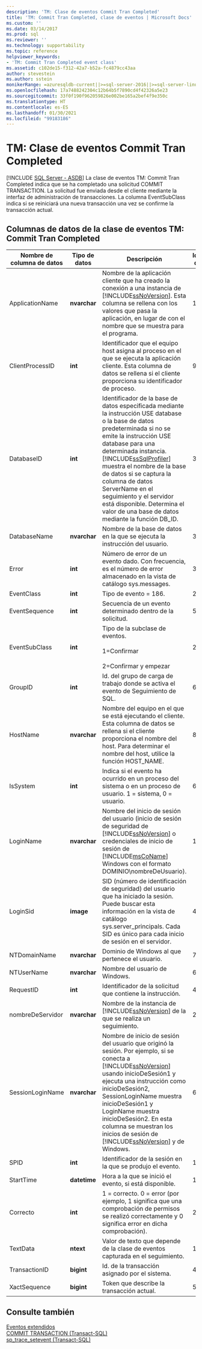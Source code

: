 ```yaml
---
description: 'TM: Clase de eventos Commit Tran Completed'
title: 'TM: Commit Tran Completed, clase de eventos | Microsoft Docs'
ms.custom: ''
ms.date: 03/14/2017
ms.prod: sql
ms.reviewer: ''
ms.technology: supportability
ms.topic: reference
helpviewer_keywords:
- 'TM: Commit Tran Completed event class'
ms.assetid: c102de15-f312-42a7-b52a-fc4879cc43aa
author: stevestein
ms.author: sstein
monikerRange: =azuresqldb-current||>=sql-server-2016||>=sql-server-linux-2017||=azuresqldb-mi-current
ms.openlocfilehash: 17a7488242304c12b64b5f7890cd4f42326a5e23
ms.sourcegitcommit: 33f0f190f962059826e002be165a2bef4f9e350c
ms.translationtype: HT
ms.contentlocale: es-ES
ms.lasthandoff: 01/30/2021
ms.locfileid: "99183186"
---
```

# <a name="tm-commit-tran-completed-event-class"></a>TM: Clase de eventos Commit Tran Completed
[!INCLUDE [SQL Server - ASDB](../../includes/applies-to-version/sql-asdb.md)]
  La clase de eventos TM: Commit Tran Completed indica que se ha completado una solicitud COMMIT TRANSACTION. La solicitud fue enviada desde el cliente mediante la interfaz de administración de transacciones. La columna EventSubClass indica si se reiniciará una nueva transacción una vez se confirme la transacción actual.  
  
## <a name="tm-commit-tran-completed-event-class-data-columns"></a>Columnas de datos de la clase de eventos TM: Commit Tran Completed  
  
|Nombre de columna de datos|Tipo de datos|Descripción|Identificador de columna|Sí|  
|----------------------|---------------|-----------------|---------------|---------|  
|ApplicationName|**nvarchar**|Nombre de la aplicación cliente que ha creado la conexión a una instancia de [!INCLUDE[ssNoVersion](../../includes/ssnoversion-md.md)]. Esta columna se rellena con los valores que pasa la aplicación, en lugar de con el nombre que se muestra para el programa.|10|Sí|  
|ClientProcessID|**int**|Identificador que el equipo host asigna al proceso en el que se ejecuta la aplicación cliente. Esta columna de datos se rellena si el cliente proporciona su identificador de proceso.|9|Sí|  
|DatabaseID|**int**|Identificador de la base de datos especificada mediante la instrucción USE database o la base de datos predeterminada si no se emite la instrucción USE database para una determinada instancia. [!INCLUDE[ssSqlProfiler](../../includes/sssqlprofiler-md.md)] muestra el nombre de la base de datos si se captura la columna de datos ServerName en el seguimiento y el servidor está disponible. Determina el valor de una base de datos mediante la función DB_ID.|3|Sí|  
|DatabaseName|**nvarchar**|Nombre de la base de datos en la que se ejecuta la instrucción del usuario.|35|Sí|  
|Error|**int**|Número de error de un evento dado. Con frecuencia, es el número de error almacenado en la vista de catálogo sys.messages.|31|Sí|  
|EventClass|**int**|Tipo de evento = 186.|27|No|  
|EventSequence|**int**|Secuencia de un evento determinado dentro de la solicitud.|51|No|  
|EventSubClass|**int**|Tipo de la subclase de eventos.<br /><br /> 1=Confirmar<br /><br /> 2=Confirmar y empezar|21|Sí|  
|GroupID|**int**|Id. del grupo de carga de trabajo donde se activa el evento de Seguimiento de SQL.|66|Sí|  
|HostName|**nvarchar**|Nombre del equipo en el que se está ejecutando el cliente. Esta columna de datos se rellena si el cliente proporciona el nombre del host. Para determinar el nombre del host, utilice la función HOST_NAME.|8|Sí|  
|IsSystem|**int**|Indica si el evento ha ocurrido en un proceso del sistema o en un proceso de usuario. 1 = sistema, 0 = usuario.|60|Sí|  
|LoginName|**nvarchar**|Nombre del inicio de sesión del usuario (inicio de sesión de seguridad de [!INCLUDE[ssNoVersion](../../includes/ssnoversion-md.md)] o credenciales de inicio de sesión de [!INCLUDE[msCoName](../../includes/msconame-md.md)] Windows con el formato DOMINIO\nombreDeUsuario).|11|Sí|  
|LoginSid|**image**|SID (número de identificación de seguridad) del usuario que ha iniciado la sesión. Puede buscar esta información en la vista de catálogo sys.server_principals. Cada SID es único para cada inicio de sesión en el servidor.|41|Sí|  
|NTDomainName|**nvarchar**|Dominio de Windows al que pertenece el usuario.|7|Sí|  
|NTUserName|**nvarchar**|Nombre del usuario de Windows.|6|Sí|  
|RequestID|**int**|Identificador de la solicitud que contiene la instrucción.|49|Sí|  
|nombreDeServidor|**nvarchar**|Nombre de la instancia de [!INCLUDE[ssNoVersion](../../includes/ssnoversion-md.md)] de la que se realiza un seguimiento.|26|No|  
|SessionLoginName|**nvarchar**|Nombre de inicio de sesión del usuario que originó la sesión. Por ejemplo, si se conecta a [!INCLUDE[ssNoVersion](../../includes/ssnoversion-md.md)] usando inicioDeSesión1 y ejecuta una instrucción como inicioDeSesión2, SessionLoginName muestra inicioDeSesión1 y LoginName muestra inicioDeSesión2. En esta columna se muestran los inicios de sesión de [!INCLUDE[ssNoVersion](../../includes/ssnoversion-md.md)] y de Windows.|64|Sí|  
|SPID|**int**|Identificador de la sesión en la que se produjo el evento.|12|Sí|  
|StartTime|**datetime**|Hora a la que se inició el evento, si está disponible.|14|Sí|  
|Correcto|**int**|1 = correcto. 0 = error (por ejemplo, 1 significa que una comprobación de permisos se realizó correctamente y 0 significa error en dicha comprobación).|23|Sí|  
|TextData|**ntext**|Valor de texto que depende de la clase de eventos capturada en el seguimiento.|1|Sí|  
|TransactionID|**bigint**|Id. de la transacción asignado por el sistema.|4|Sí|  
|XactSequence|**bigint**|Token que describe la transacción actual.|50|Sí|  
  
## <a name="see-also"></a>Consulte también  
 [Eventos extendidos](../../relational-databases/extended-events/extended-events.md)   
 [COMMIT TRANSACTION &#40;Transact-SQL&#41;](../../t-sql/language-elements/commit-transaction-transact-sql.md)   
 [sp_trace_setevent &#40;Transact-SQL&#41;](../../relational-databases/system-stored-procedures/sp-trace-setevent-transact-sql.md)  
  
  

